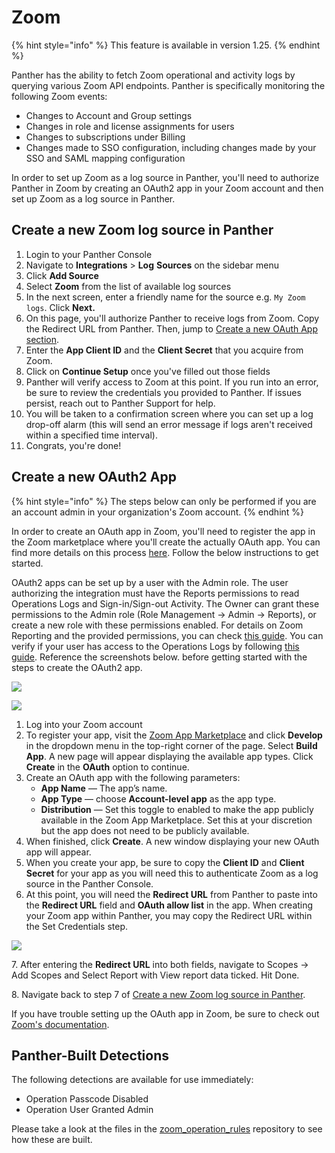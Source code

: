 # Zoom

{% hint style="info" %}
This feature is available in version 1.25.
{% endhint %}

Panther has the ability to fetch Zoom operational and activity logs by querying various Zoom API endpoints. Panther is specifically monitoring the following Zoom events:

* Changes to Account and Group settings
* Changes in role and license assignments for users
* Changes to subscriptions under Billing
* Changes made to SSO configuration, including changes made by your SSO and SAML mapping configuration

In order to set up Zoom as a log source in Panther, you'll need to authorize Panther in Zoom by creating an OAuth2 app in your Zoom account and then set up Zoom as a log source in Panther.&#x20;

## Create a new Zoom log source in Panther

1. Login to your Panther Console
2. Navigate to **Integrations** > **Log** **Sources** on the sidebar menu
3. Click **Add Source**
4. Select **Zoom** from the list of available log sources
5. In the next screen, enter a friendly name for the source e.g. `My Zoom logs`. Click **Next.**
6. On this page, you'll authorize Panther to receive logs from Zoom. Copy the Redirect URL from Panther. Then, jump to [Create a new OAuth App section](zoom.md#create-a-new-oauth-app).&#x20;
7. Enter the **App Client ID** and the **Client Secret** that you acquire from Zoom.&#x20;
8. Click on **Continue Setup** once you've filled out those fields
9. Panther will verify access to Zoom at this point. If you run into an error, be sure to review the credentials you provided to Panther. If issues persist, reach out to Panther Support for help.
10. You will be taken to a confirmation screen where you can set up a log drop-off alarm (this will send an error message if logs aren't received within a specified time interval).
11. Congrats, you're done!

## Create a new OAuth2 App&#x20;

{% hint style="info" %}
The steps below can only be performed if you are an account admin in your organization's Zoom account.
{% endhint %}

In order to create an OAuth app in Zoom, you'll need to register the app in the Zoom marketplace where you'll create the actually OAuth app. You can find more details on this process [here](https://marketplace.zoom.us/docs/guides/build/oauth-app). Follow the below instructions to get started.

OAuth2 apps can be set up by a user with the Admin role. The user authorizing the integration must have the Reports permissions to read Operations Logs and Sign-in/Sign-out Activity. The Owner can grant these permissions to the Admin role (Role Management -> Admin -> Reports), or create a new role with these permissions enabled. For details on Zoom Reporting and the provided permissions, you can check [this guide](https://support.zoom.us/hc/en-us/articles/201363213-Getting-started-with-Zoom-reporting#h\_01FM5FHPRMBC5RFJDAZ4FBTPKC). You can verify if your user has access to the Operations Logs by following [this guide](https://support.zoom.us/hc/en-us/articles/360032748331). Reference the screenshots below. before getting started with the steps to create the OAuth2 app.

![](https://lh4.googleusercontent.com/Xj9PNQ209u-5dJ9G35BOVsQzGxIf0qw6152Ysl46-aTsWeaWnjDENR1Pc\_L-veS205rIk-J\_Ga8IHmfOWdtS\_cgvhPs8tErTgEl4DkhdcVv-fraYgs7Gi9G1xZP\_3oNBwHU51use)

![](https://lh3.googleusercontent.com/guz0KTMEiYF6Rpu42ERh7NAeaBPRxBwcnQ9fS3kg5euUpsagXJ0YjIMsmkefGFxBVcOr8PnoUEtgQOdjh69ZorJ-jvt5kXUmc4fvPe8bHGMlWtDANEQg9y5z\_oTxLyAD7icy-K5K)

1. Log into your Zoom account
2. To register your app, visit the [Zoom App Marketplace](https://marketplace.zoom.us) and click **Develop** in the dropdown menu in the top-right corner of the page. Select **Build App**. A new page will appear displaying the available app types. Click **Create** in the **OAuth** option to continue.
3. Create an OAuth app with the following parameters:
   * **App Name** — The app’s name.
   * **App Type** — choose **Account-level app** as the app type.
   * **Distribution** — Set this toggle to enabled to make the app publicly available in the Zoom App Marketplace. Set this at your discretion but the app does not need to be publicly available.
4. When finished, click **Create**. A new window displaying your new OAuth app will appear.
5. When you create your app, be sure to copy the **Client ID** and **Client Secret** for your app as you will need this to authenticate Zoom as a log source in the Panther Console.
6. At this point, you will need the **Redirect URL** from Panther to paste into the **Redirect URL** field and **OAuth allow list** in the app. When creating your Zoom app within Panther, you may copy the Redirect URL within the Set Credentials step.

![](../../.gitbook/assets/papaya-oarfish.runpanther.net\_integrations\_log-sources\_zoom\_a4a9f1e6-45bc-40b3-ba7b-ebd5e441e664\_edit\_.png)

7\. After entering the **Redirect URL** into both fields, navigate to Scopes -> Add Scopes and Select Report with View report data ticked. Hit Done.

8\. Navigate back to step 7 of [Create a new Zoom log source in Panther](zoom.md#create-a-new-zoom-log-source-in-panther).



If you have trouble setting up the OAuth app in Zoom, be sure to check out[ Zoom's documentation](https://marketplace.zoom.us/docs/guides/build/oauth-app).

## Panther-Built Detections

The following detections are available for use immediately:&#x20;

* Operation Passcode Disabled
* Operation User Granted Admin

Please take a look at the files in the [zoom\_operation\_rules](https://github.com/panther-labs/panther-analysis/tree/master/zoom\_operation\_rules) repository to see how these are built.
